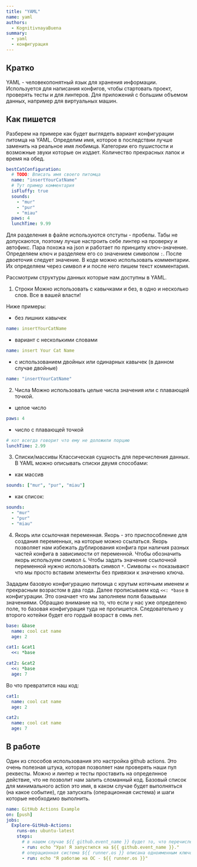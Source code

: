 ```yaml
---
title: "YAML"
name: yaml
authors:
  - KognitivnayaBuena
summary:
  - yaml
  - конфигурация
---
```


## Кратко

YAML - человекопонятный язык для хранения информации. Используется для написания конфигов, чтобы стартовать проект, проверять тесты и для линтеров. Для приложений с большим объемом данных, например для виртуальных машин.

## Как пишется

Разберем на примере как будет выглядеть вариант конфигурации питомца на YAML. Определим имя, которое в последствии лучше заменить на реальное имя любимца. Категории его пушистости и возможные звуки которые он издает. Количество прекрасных лапок и время на обед.

```yaml
bestCatConfiguration:
  # TODO: Вписать имя своего питомца
  name: "insertYourCatName"
  # Тут пример комментария
  isFluffy: true
  sounds:
    - "mur"
    - "pur"
    - "miau"
  paws: 4
  lunchTime: 9.99
```

Для разделения в файле используются отступы - пробелы. Табы не допускаются, поэтому лучше настроить себе линтер на проверку и автофикс. Пара похожа на json и работает по принципу ключ-значение. Определяем ключ и разделяем его со значением символом `:`. После двоеточия следует значение. В коде можно использовать комментарии. Их определяем через символ `#` и после него пишем текст комментария.

Рассмотрим структуры данных которые нам доступны в YAML.

1. Строки
   Можно использовать с кавычками и без, в одно и несколько слов. Все в вашей власти!

Ниже примеры:

- без лишних кавычек

```yaml
name: insertYourCatName
```

- вариант с несколькими словами

```yaml
name: insert Your Cat Name
```

- с использованием двойных или одинарных кавычек (в данном случае двойные)

```yaml
name: "insertYourCatName"
```

2. Числа
   Можно использовать целые числа значения или с плавающей точкой.

- целое число

```yaml
paws: 4
```

- число с плавающей точкой

```yaml
# кот всегда говорит что ему не доложили порцию
lunchTime: 2.99
```

3. Списки/массивы
   Классическая сущность для перечисления данных.
   В YAML можно описывать списки двумя способами:

- как массив

```yaml
sounds: ["mur", "pur", "miau"]
```

- как список:

```yaml
sounds:
  - "mur"
  - "pur"
  - "miau"
```

4. Якорь или ссылочная переменная.
   Якорь - это приспособление для создания переменных, на которые можно ссылаться. Якорь позволяет нам избежать дублирования конфига при наличия разных частей конфига в зависимости от переменной. Чтобы обозначить якорь используем символ `&`. Чтобы задать значение ссылочной переменной нужно использовать символ `*`. Символы `<<` показывают что мы просто вставим элементы без привязки к значению ключа.

Зададим базовую конфигурацию питомца с крутым котячьим именем и прекрасным возрастом в два года. Далее прописываем код `<<: *base` в конфигурации. Это означает что мы заполняем поля базывыми значениями. Обращаю внимание на то, что если у нас уже определено поле, то базовая конфигурация туда не пропишется. Следовательно у второго котейки будет его гордый возраст в семь лет.

```yaml
base: &base
  name: cool cat name
  age: 2

cat1: &cat1
  <<: *base

cat2: &cat2
  <<: *base
  age: 7
```

Во что превратится наш код:

```yaml
cat1:
  name: cool cat name
  age: 2

cat2:
  name: cool cat name
  age: 7
```

## В работе

Один из способов использования это настройка github actions. Это очень полезная штука, которая позволяет нам проверять наши пул реквесты. Можно и линтер и тесты проставить на определнное действие, что не позволит нам залить сломанный код. Базовый список для минимального action это имя, в каком случае будет выполняться (на какое событие), где запускать (операционная система) и шаги которые необходимо выполнить.

```yaml
name: GitHub Actions Example
on: [push]
jobs:
  Explore-GitHub-Actions:
    runs-on: ubuntu-latest
    steps:
      # в нашем случае ${{ github.event_name }} будет то, что перечислено по ключу on -это значение push
      - run: echo "Ура! Я запустился на ${{ github.event_name }}."
      # операционная система ${{ runner.os }} описана одноименным ключом - runs-on и значение будет Linux
      - run: echo "Я работаю на ОС - ${{ runner.os }}"
```
